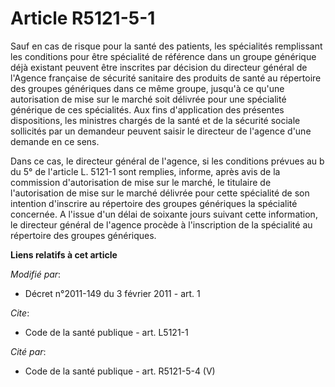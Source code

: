 # Article R5121-5-1

Sauf en cas de risque pour la santé des patients, les spécialités remplissant les conditions pour être spécialité de
référence dans un groupe générique déjà existant peuvent être inscrites par décision du directeur général de l'Agence
française de sécurité sanitaire des produits de santé au répertoire des groupes génériques dans ce même groupe, jusqu'à ce
qu'une autorisation de mise sur le marché soit délivrée pour une spécialité générique de ces spécialités. Aux fins
d'application des présentes dispositions, les ministres chargés de la santé et de la sécurité sociale sollicités par un
demandeur peuvent saisir le directeur de l'agence d'une demande en ce sens.

Dans ce cas, le directeur général de l'agence, si les conditions prévues au b du 5° de l'article L. 5121-1 sont remplies,
informe, après avis de la commission d'autorisation de mise sur le marché, le titulaire de l'autorisation de mise sur le
marché délivrée pour cette spécialité de son intention d'inscrire au répertoire des groupes génériques la spécialité
concernée. A l'issue d'un délai de soixante jours suivant cette information, le directeur général de l'agence procède à
l'inscription de la spécialité au répertoire des groupes génériques.

**Liens relatifs à cet article**

_Modifié par_:

  - Décret n°2011-149 du 3 février 2011 - art. 1

_Cite_:

  - Code de la santé publique - art. L5121-1

_Cité par_:

  - Code de la santé publique - art. R5121-5-4 (V)
